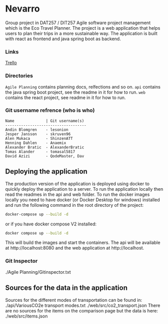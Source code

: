 # Nevarro
Group project in DAT257 / DIT257 Agile software project management which is the Eco Travel Planner. 
The project is a web application that helps users to plan their trips in a more sustainable way. 
The application is built with react as frontend and java spring boot as backend.

### Links
[Trello](https://trello.com/invite/b/syo51Img/ATTI331a8775b7de6c06267cdac5edc7f0491EA7937E/agile-board)

### Directories
`Agile Planning` contains planning docs, relfections and so on.
`api` contains the java spring boot project, see the readme in it for how to run.
`web` contains the react project, see readme in it for how to run.

### Git username refrence (who is who)
```
Name              | Git username(s)
------------------------------------
Andin Blomgren    - lesonion
Jesper Jansson    - skruven96
Alen Mukaca       - ShinzenATT
Henning Dahlen    - Anaemix
Alexander Bratic  - AlexanderBratic
Tomas Alander     - tomasal5817
David Azizi       - QodeMaster, Dav
```

## Deploying the application
The production version of the application is deployed using docker to quickly deploy the application to a server.
To run the application locally then read the readmes in the api and web folder.
To run the docker images locally you need to have docker (or Docker Desktop for windows) installed 
and run the following command in the root directory of the project:
```bash
docker-compose up --build -d
```
or if you have docker compose V2 installed:
```bash
docker compose up --build -d
```
This will build the images and start the containers. The api will be available at http://localhost:8080 and the web application at http://localhost.

### Git Inspector
./Agile Planning/Gitinspector.txt

## Sources for the data in the application
Sources for the different modes of transportation can be found in:
./api/VariousCO2e transport modes.txt
./web/src/co2_transport.json
There are no sources for the items on the comparison page but the data is here:
./web/src/items.json
